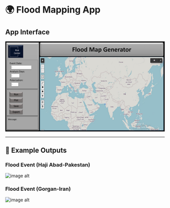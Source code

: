 # 🌍 Flood Mapping App


## App Interface

![image alt](https://github.com/SaeidDaliriSusefi/Flood-Mapping-Sentinel1/blob/a85f25c9d62bb0831978d939ec57b5f57109c741/Images/App.jpg)

-------------------------------------------------------------------------------------------------------------------------------------------------


## 📸 Example Outputs
### Flood Event (Haji Abad-Pakestan)
![image alt](https://github.com/SaeidDaliriSusefi/Flood-Mapping-Sentinel1/blob/fd846a7b1b368a0b097f5084ed15d9060a357d22/Images/Flood_Report_2022-09-08.png)


### Flood Event (Gorgan-Iran)
![image alt](https://github.com/SaeidDaliriSusefi/Flood-Mapping-Sentinel1/blob/00e8be41fab55b320c75d62e8936e07222e81367/Images/Flood_Report_2019-03-23.png)
